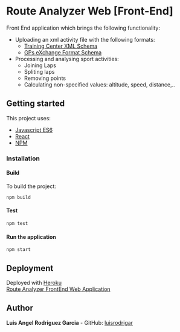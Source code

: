 # Route Analyzer Web [Front-End]
Front End application which brings the following functionality:
 - Uploading an xml activity file with the following formats:
   - [Training Center XML Schema](https://www8.garmin.com/xmlschemas/TrainingCenterDatabasev2.xsd)
   - [GPs eXchange Format Schema](https://www.topografix.com/GPX/1/1/gpx.xsd)
 - Processing and analysing sport activities:
   - Joining Laps
   - Spliting laps
   - Removing points
   - Calculating non-specified values: altitude, speed, distance,..
## Getting started
This project uses:
 - [Javascript ES6](http://es6-features.org/#Constants)
 - [React](https://reactjs.org)
 - [NPM](https://www.npmjs.com)
### Installation
#### Build
To build the project: 
```
npm build
```
#### Test
```
npm test
```
#### Run the application
```
npm start
```
## Deployment
Deployed with [Heroku](www.heroku.com)<br />
[Route Analyzer FrontEnd Web Application](https://routeanalyzer.herokuapp.com/)
## Author
**Luis Angel Rodriguez Garcia** - GitHub: [luisrodrigar](https://github.com/luisrodrigar)
